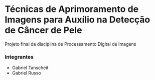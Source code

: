 # Técnicas de Aprimoramento de Imagens para Auxílio na Detecção de Câncer de Pele

Projeto final da disciplina de Processamento Digital de Imagens


### Integrantes
- Gabriel Tanscheit
- Gabriel Russo


